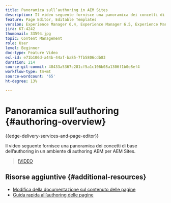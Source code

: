 ```yaml
---
title: Panoramica sull’authoring in AEM Sites
description: Il video seguente fornisce una panoramica dei concetti di base dell’authoring in un ambiente di authoring AEM. Utilizza la console Sites come base.
feature: Page Editor, Editable Templates
version: Experience Manager 6.4, Experience Manager 6.5, Experience Manager as a Cloud Service
jira: KT-4242
thumbnail: 33594.jpg
topic: Content Management
role: User
level: Beginner
doc-type: Feature Video
exl-id: e71b106d-a44b-44af-ba85-7fb5806cdb83
duration: 214
source-git-commit: 48433a5367c281cf5a1c106b08a1306f1b0e8ef4
workflow-type: tm+mt
source-wordcount: '65'
ht-degree: 13%

---
```


# Panoramica sull’authoring {#authoring-overview}

{{edge-delivery-services-and-page-editor}}

Il video seguente fornisce una panoramica dei concetti di base dell’authoring in un ambiente di authoring AEM per AEM Sites.

>[!VIDEO](https://video.tv.adobe.com/v/33594?quality=12&learn=on)

## Risorse aggiuntive {#additional-resources}

* [Modifica della documentazione sul contenuto delle pagine](https://experienceleague.adobe.com/docs/experience-manager-cloud-service/sites/authoring/fundamentals/editing-content.html?lang=it)
* [Guida rapida all’authoring delle pagine](https://experienceleague.adobe.com/docs/experience-manager-cloud-service/sites/authoring/getting-started/quick-start.html)
